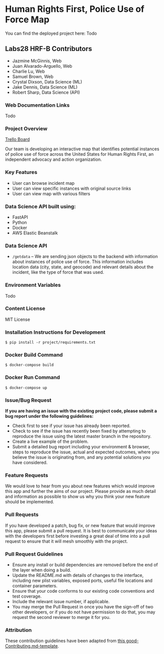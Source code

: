 # Human Rights First, Police Use of Force Map

You can find the deployed project here: Todo

## Labs28 HRF-B Contributors
- Jazmine McGinnis, Web
- Juan Alvarado-Arguello, Web
- Charlie Lu, Web
- Samuel Brown, Web
- Crystal Dixson, Data Science (ML)
- Jake Dennis, Data Science (ML)
- Robert Sharp, Data Science (API)

### Web Documentation Links
Todo

### Project Overview
[Trello Board](https://trello.com/b/AOaJaAQK/team-b-labs28)

Our team is developing an interactive map that identifies potential instances 
of police use of force across the United States for Human Rights First, an 
independent advocacy and action organization.

### Key Features
- User can browse incident map
- User can view specific instances with original source links
- User can view map with various filters

### Data Science API built using:
- FastAPI
- Python
- Docker
- AWS Elastic Beanstalk

### Data Science API
- `/getdata` – We are sending json objects to the backend with information about instances of 
police use of force. This information includes location data (city, state, and 
geocode) and relevant details about the incident, like the type of force that 
was used.

### Environment Variables
Todo

### Content License
MIT License

### Installation Instructions for Development
`$ pip install -r project/requirements.txt`

### Docker Build Command
`$ docker-compose build`

### Docker Run Command
`$ docker-compose up`

### Issue/Bug Request
**If you are having an issue with the existing project code, please submit a bug report under the following guidelines:**
- Check first to see if your issue has already been reported.
- Check to see if the issue has recently been fixed by attempting to reproduce the issue using the latest master branch in the repository.
- Create a live example of the problem.
- Submit a detailed bug report including your environment & browser, steps to reproduce the issue, actual and expected outcomes, where you believe the issue is originating from, and any potential solutions you have considered.

### Feature Requests
We would love to hear from you about new features which would improve this app and further the aims of our project. Please provide as much detail and information as possible to show us why you think your new feature should be implemented.

### Pull Requests
If you have developed a patch, bug fix, or new feature that would improve this app, please submit a pull request. It is best to communicate your ideas with the developers first before investing a great deal of time into a pull request to ensure that it will mesh smoothly with the project.

### Pull Request Guidelines
- Ensure any install or build dependencies are removed before the end of the layer when doing a build.
- Update the README.md with details of changes to the interface, including new plist variables, exposed ports, useful file locations and container parameters.
- Ensure that your code conforms to our existing code conventions and test coverage.
- Include the relevant issue number, if applicable.
- You may merge the Pull Request in once you have the sign-off of two other developers, or if you do not have permission to do that, you may request the second reviewer to merge it for you.

### Attribution
These contribution guidelines have been adapted from [this good-Contributing.md-template](https://gist.github.com/PurpleBooth/b24679402957c63ec426).
